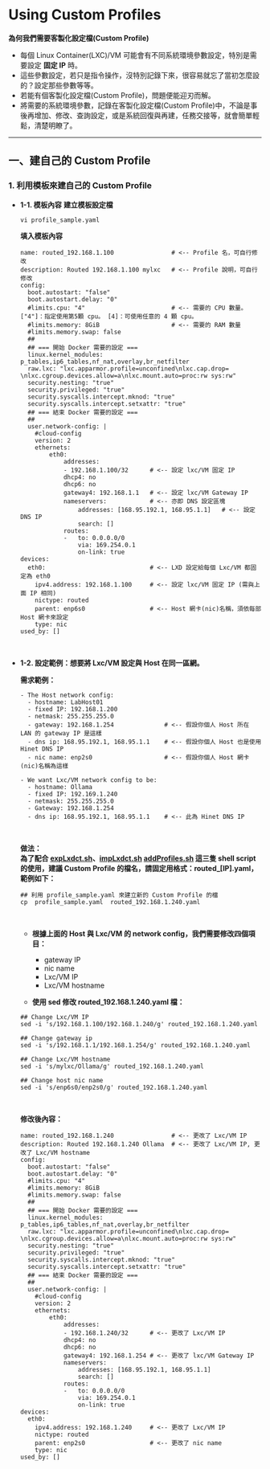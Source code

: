 # Using Custom Profiles

**為何我們需要客製化設定檔(Custom Profile)**

- 每個 Linux Container(LXC)/VM 可能會有不同系統環境參數設定，特別是需要設定 **固定 IP** 時。
- 這些參數設定，若只是指令操作，沒特別記錄下來，很容易就忘了當初怎麼設的？設定那些參數等等。
- 若能有個客製化設定檔(Custom Profile)，問題便能迎刃而解。
- 將需要的系統環境參數，記錄在客製化設定檔(Custom Profile)中，不論是事後再增加、修改、查詢設定，或是系統回復與再建，任務交接等，就會簡單輕鬆，清楚明瞭了。


---
## 一、建自己的 Custom Profile

### 1. 利用模板來建自己的 Custom Profile
- **1-1. 模板內容**
  **建立模板設定檔**
  ```bash=
  vi profile_sample.yaml
  ```

  **填入模板內容**
  ```text=
  name: routed_192.168.1.100                # <-- Profile 名，可自行修改
  description: Routed 192.168.1.100 mylxc   # <-- Profile 說明，可自行修改
  config:
    boot.autostart: "false"
    boot.autostart.delay: "0"
    #limits.cpu: "4"                        # <-- 需要的 CPU 數量。["4"]：指定使用第5顆 cpu。 [4]：可使用任意的 4 顆 cpu。
    #limits.memory: 8GiB                    # <-- 需要的 RAM 數量
    #limits.memory.swap: false
    ##
    ## === 開始 Docker 需要的設定 === 
    linux.kernel_modules: p_tables,ip6_tables,nf_nat,overlay,br_netfilter   
    raw.lxc: "lxc.apparmor.profile=unconfined\nlxc.cap.drop= \nlxc.cgroup.devices.allow=a\nlxc.mount.auto=proc:rw sys:rw" 
    security.nesting: "true" 
    security.privileged: "true"
    security.syscalls.intercept.mknod: "true"
    security.syscalls.intercept.setxattr: "true"
    ## === 結束 Docker 需要的設定 ===
    ##
    user.network-config: |
      #cloud-config
      version: 2
      ethernets:
          eth0:
              addresses:
              - 192.168.1.100/32      # <-- 設定 lxc/VM 固定 IP
              dhcp4: no
              dhcp6: no
              gateway4: 192.168.1.1   # <-- 設定 lxc/VM Gateway IP
              nameservers:            # <-- 亦即 DNS 設定區塊
                  addresses: [168.95.192.1, 168.95.1.1]   # <-- 設定 DNS IP
                  search: []
              routes:
              -   to: 0.0.0.0/0
                  via: 169.254.0.1
                  on-link: true
  devices:
    eth0:                             # <-- LXD 設定給每個 Lxc/VM 都固定為 eth0
      ipv4.address: 192.168.1.100     # <-- 設定 lxc/VM 固定 IP (需與上面 IP 相同)
      nictype: routed
      parent: enp6s0                  # <-- Host 網卡(nic)名稱，須依每部 Host 網卡來設定
      type: nic
  used_by: []
  ```

<br>

- **1-2. 設定範例：想要將 Lxc/VM 設定與 Host 在同一區網。** <br>

  **需求範例：**  <br>
  ```text
  - The Host network config:
    - hostname: LabHost01
    - fixed IP: 192.168.1.200
    - netmask: 255.255.255.0
    - gateway: 192.168.1.254              # <-- 假設你個人 Host 所在 LAN 的 gateway IP 是這樣
    - dns ip: 168.95.192.1, 168.95.1.1    # <-- 假設你個人 Host 也是使用 Hinet DNS IP
    - nic name: enp2s0                    # <-- 假設你個人 Host 網卡(nic)名稱為這樣
      
  - We want Lxc/VM network config to be:
    - hostname: Ollama
    - fixed IP: 192.169.1.240
    - netmask: 255.255.255.0
    - Gateway: 192.168.1.254
    - dns ip: 168.95.192.1, 168.95.1.1    # <-- 此為 Hinet DNS IP
  ```
  <br>
  
  **做法：**  <br>
  **為了配合 [expLxdct.sh](https://github.com/robmlee/LXD-LXC-Intro/blob/main/expLxdct.sh)、[impLxdct.sh](https://github.com/robmlee/LXD-LXC-Intro/blob/main/impLxdct.sh) [addProfiles.sh](https://github.com/robmlee/LXD-LXC-Intro/blob/main/addProfiles.sh) 這三隻 shell script 的使用，建議 Custom Profile 的檔名，請固定用格式：routed_[IP].yaml，範例如下：**  <br>
  
  ```bash=
  ## 利用 profile_sample.yaml 來建立新的 Custom Profile 的檔
  cp  profile_sample.yaml  routed_192.168.1.240.yaml
  ```

  <br>
  
  - **根據上面的 Host 與 Lxc/VM 的 network config，我們需要修改四個項目：**  <br>
    - gateway IP
    - nic name
    - Lxc/VM IP
    - Lxc/VM hostname
  
  - **使用 sed 修改 routed_192.168.1.240.yaml 檔：**  <br>
  
  ```bash=
  ## Change Lxc/VM IP
  sed -i 's/192.168.1.100/192.168.1.240/g' routed_192.168.1.240.yaml

  ## Change gateway ip
  sed -i 's/192.168.1.1/192.168.1.254/g' routed_192.168.1.240.yaml

  ## Change Lxc/VM hostname
  sed -i 's/mylxc/Ollama/g' routed_192.168.1.240.yaml

  ## Change host nic name
  sed -i 's/enp6s0/enp2s0/g' routed_192.168.1.240.yaml
  ```
  <br>
   
  **修改後內容：**  <br>
  ```text=
  name: routed_192.168.1.240                # <-- 更改了 Lxc/VM IP
  description: Routed 192.168.1.240 Ollama  # <-- 更改了 Lxc/VM IP, 更改了 Lxc/VM hostname
  config:
    boot.autostart: "false"
    boot.autostart.delay: "0"
    #limits.cpu: "4"                        
    #limits.memory: 8GiB                   
    #limits.memory.swap: false
    ##
    ## === 開始 Docker 需要的設定 === 
    linux.kernel_modules: p_tables,ip6_tables,nf_nat,overlay,br_netfilter   
    raw.lxc: "lxc.apparmor.profile=unconfined\nlxc.cap.drop= \nlxc.cgroup.devices.allow=a\nlxc.mount.auto=proc:rw sys:rw" 
    security.nesting: "true" 
    security.privileged: "true"
    security.syscalls.intercept.mknod: "true"
    security.syscalls.intercept.setxattr: "true"
    ## === 結束 Docker 需要的設定 ===
    ##
    user.network-config: |
      #cloud-config
      version: 2
      ethernets:
          eth0:
              addresses:
              - 192.168.1.240/32      # <-- 更改了 Lxc/VM IP
              dhcp4: no
              dhcp6: no
              gateway4: 192.168.1.254 # <-- 更改了 lxc/VM Gateway IP
              nameservers:            
                  addresses: [168.95.192.1, 168.95.1.1]   
                  search: []
              routes:
              -   to: 0.0.0.0/0
                  via: 169.254.0.1
                  on-link: true
  devices:
    eth0:
      ipv4.address: 192.168.1.240     # <-- 更改了 Lxc/VM IP
      nictype: routed
      parent: enp2s0                  # <-- 更改了 nic name
      type: nic
  used_by: []
  ```




